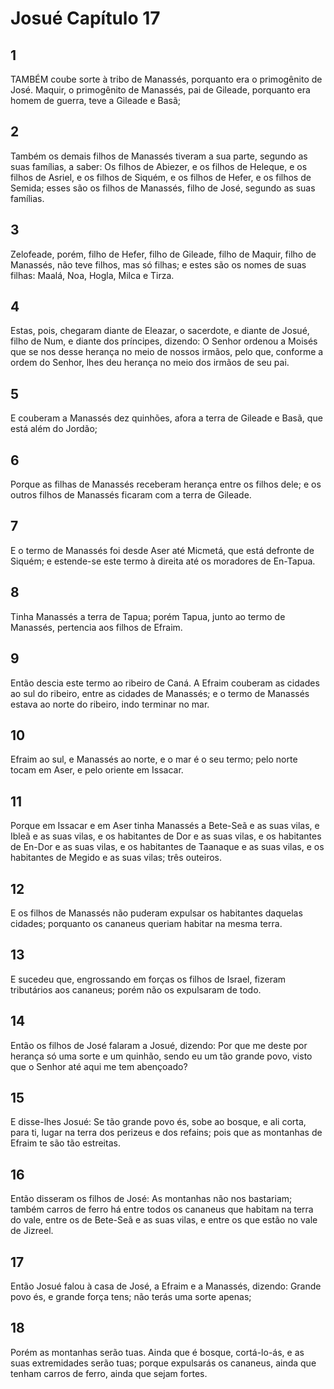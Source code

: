 # Josué Capítulo 17

## 1
TAMBÉM coube sorte à tribo de Manassés, porquanto era o primogênito de José. Maquir, o primogênito de Manassés, pai de Gileade, porquanto era homem de guerra, teve a Gileade e Basã;

## 2
Também os demais filhos de Manassés tiveram a sua parte, segundo as suas famílias, a saber: Os filhos de Abiezer, e os filhos de Heleque, e os filhos de Asriel, e os filhos de Siquém, e os filhos de Hefer, e os filhos de Semida; esses são os filhos de Manassés, filho de José, segundo as suas famílias.

## 3
Zelofeade, porém, filho de Hefer, filho de Gileade, filho de Maquir, filho de Manassés, não teve filhos, mas só filhas; e estes são os nomes de suas filhas: Maalá, Noa, Hogla, Milca e Tirza.

## 4
Estas, pois, chegaram diante de Eleazar, o sacerdote, e diante de Josué, filho de Num, e diante dos príncipes, dizendo: O Senhor ordenou a Moisés que se nos desse herança no meio de nossos irmãos, pelo que, conforme a ordem do Senhor, lhes deu herança no meio dos irmãos de seu pai.

## 5
E couberam a Manassés dez quinhões, afora a terra de Gileade e Basã, que está além do Jordão;

## 6
Porque as filhas de Manassés receberam herança entre os filhos dele; e os outros filhos de Manassés ficaram com a terra de Gileade.

## 7
E o termo de Manassés foi desde Aser até Micmetá, que está defronte de Siquém; e estende-se este termo à direita até os moradores de En-Tapua.

## 8
Tinha Manassés a terra de Tapua; porém Tapua, junto ao termo de Manassés, pertencia aos filhos de Efraim.

## 9
Então descia este termo ao ribeiro de Caná. A Efraim couberam as cidades ao sul do ribeiro, entre as cidades de Manassés; e o termo de Manassés estava ao norte do ribeiro, indo terminar no mar.

## 10
Efraim ao sul, e Manassés ao norte, e o mar é o seu termo; pelo norte tocam em Aser, e pelo oriente em Issacar.

## 11
Porque em Issacar e em Aser tinha Manassés a Bete-Seã e as suas vilas, e Ibleã e as suas vilas, e os habitantes de Dor e as suas vilas, e os habitantes de En-Dor e as suas vilas, e os habitantes de Taanaque e as suas vilas, e os habitantes de Megido e as suas vilas; três outeiros.

## 12
E os filhos de Manassés não puderam expulsar os habitantes daquelas cidades; porquanto os cananeus queriam habitar na mesma terra.

## 13
E sucedeu que, engrossando em forças os filhos de Israel, fizeram tributários aos cananeus; porém não os expulsaram de todo.

## 14
Então os filhos de José falaram a Josué, dizendo: Por que me deste por herança só uma sorte e um quinhão, sendo eu um tão grande povo, visto que o Senhor até aqui me tem abençoado?

## 15
E disse-lhes Josué: Se tão grande povo és, sobe ao bosque, e ali corta, para ti, lugar na terra dos perizeus e dos refains; pois que as montanhas de Efraim te são tão estreitas.

## 16
Então disseram os filhos de José: As montanhas não nos bastariam; também carros de ferro há entre todos os cananeus que habitam na terra do vale, entre os de Bete-Seã e as suas vilas, e entre os que estão no vale de Jizreel.

## 17
Então Josué falou à casa de José, a Efraim e a Manassés, dizendo: Grande povo és, e grande força tens; não terás uma sorte apenas;

## 18
Porém as montanhas serão tuas. Ainda que é bosque, cortá-lo-ás, e as suas extremidades serão tuas; porque expulsarás os cananeus, ainda que tenham carros de ferro, ainda que sejam fortes.

